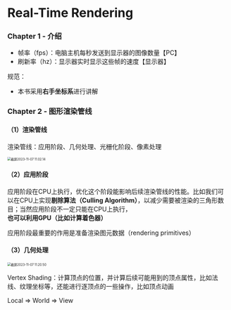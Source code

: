# Real-Time Rendering

### Chapter 1 - 介绍

- 帧率（fps）：电脑主机每秒发送到显示器的图像数量【PC】
- 刷新率（hz）：显示器实时显示这些帧的速度【显示器】

规范：

- 本书采用**右手坐标系**进行讲解

### Chapter 2 - 图形渲染管线

#### （1）渲染管线

渲染管线：应用阶段、几何处理、光栅化阶段、像素处理

<img src="https://cdn.jsdelivr.net/gh/shuaigougou5545/blog-image/img/202311071102093.png" alt="截屏2023-11-07 11.02.14" style="zoom:50%;" />

#### （2）应用阶段

应用阶段在CPU上执行，优化这个阶段能影响后续渲染管线的性能。比如我们可以在CPU上实现**剔除算法（Culling Algorithm）**，以减少需要被渲染的三角形数目；当然应用阶段不一定只能在CPU上执行，**也可以利用GPU（比如计算着色器）**

应用阶段最重要的作用是准备渲染图元数据（rendering primitives）

#### （3）几何处理

<img src="https://cdn.jsdelivr.net/gh/shuaigougou5545/blog-image/img/202311071120047.png" alt="截屏2023-11-07 11.20.50" style="zoom:50%;" />

Vertex Shading：计算顶点的位置，并计算后续可能用到的顶点属性，比如法线、纹理坐标等，还能进行逐顶点的一些操作，比如顶点动画

Local => World => View

